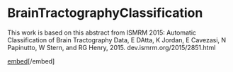 # BrainTractographyClassification

This work is based on this abstract from ISMRM 2015:
Automatic Classification of Brain Tractography Data, E DAtta, K Jordan, E Cavezasi, N Papinutto, W Stern, and RG Henry, 2015.
dev.ismrm.org/2015/2851.html

[embed](https://www.dropbox.com/s/fnwt9qvq98cuxlx/README.pdf?dl=0)[/embed]
